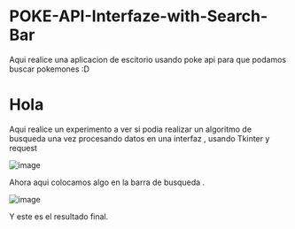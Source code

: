 # POKE-API-Interfaze-with-Search-Bar
Aqui realice una aplicacion de escitorio usando poke api para que podamos buscar pokemones :D
<h1>Hola</h1>
<p>Aqui realice un experimento a ver si podia realizar un algoritmo de busqueda una vez procesando datos en una interfaz , usando Tkinter y request</p>


![image](https://user-images.githubusercontent.com/103971975/211654591-919c0a79-68a8-4ed2-9809-4f857e11ebb9.png)

Ahora aqui colocamos algo en la barra de busqueda .

![image](https://user-images.githubusercontent.com/103971975/211654700-f44033c1-1e68-4632-8c85-9eb5a30c8ca1.png)

Y este es el resultado final.
